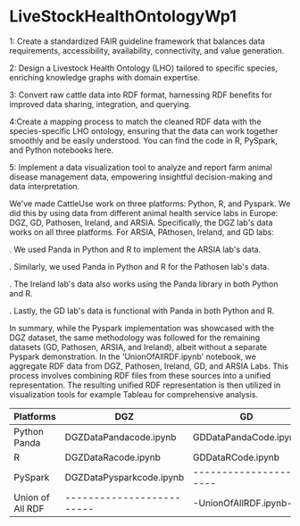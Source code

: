 # LiveStockHealthOntologyWp1
1: Create a standardized FAIR guideline framework that balances data requirements, accessibility, availability, connectivity, and value generation.

2: Design a Livestock Health Ontology (LHO) tailored to specific species, enriching knowledge graphs with domain expertise.

3: Convert raw cattle data into RDF format, harnessing RDF benefits for improved data sharing, integration, and querying.

4:Create a mapping process to match the cleaned RDF data with the species-specific LHO ontology, ensuring that the data can work together smoothly and be easily understood. You can find the code in R, PySpark, and Python notebooks here.

5: Implement a data visualization tool to analyze and report farm animal disease management data, empowering insightful decision-making and data interpretation.

We've made CattleUse work on three platforms: Python, R, and Pyspark. We did this by using data from different animal health service labs in Europe: DGZ, GD, Pathosen, Ireland, and ARSIA. Specifically, the DGZ lab's data works on all three platforms.
For ARSIA, PAthosen, Ireland, and GD labs:

. We used Panda in Python and R to implement the ARSIA lab's data.

. Similarly, we used Panda in Python and R for the Pathosen lab's data.

. The Ireland lab's data also works using the Panda library in both Python and R.

. Lastly, the GD lab's data is functional with Panda in both Python and R.

In summary, while the Pyspark implementation was showcased with the DGZ dataset, the same methodology was followed for the remaining datasets (GD, Pathosen, ARSIA, and Ireland), albeit without a separate Pyspark demonstration. In the 'UnionOfAllRDF.ipynb' notebook, we aggregate RDF data from DGZ, Pathosen, Ireland, GD, and ARSIA Labs. This process involves combining RDF files from these sources into a unified representation. The resulting unified RDF representation is then utilized in visualization tools for example Tableau for comprehensive analysis.

| Platforms         |          DGZ             |	     GD             |	      Pathosen	            |      Ireland           |	    Arsia              |
| ------------------| -------------------------| -------------------- |-----------------------------| -----------------------| ------------------------|
| Python Panda      | DGZDataPandacode.ipynb   | GDDataPandaCode.ipynb| PathosenDataPandaCode.ipynb | IrelandPandacode.ipynb | ARSIADataPandaCode.ipynb|
| R                 | DGZDataRacode.ipynb      | GDDataRCode.ipynb    | PathosenDataRCode.ipynb     | IrelandRCode.ipynb     | ARSIADataRCode.ipynb    |
| PySpark           | DGZDataPysparkcode.ipynb |----------------------|-----------------------------| -----------------------| ------------------------|
| Union of All RDF  | -------------------------|-UnionOfAllRDF.ipynb--|-----------------------------|------------------------|-------------------------|




